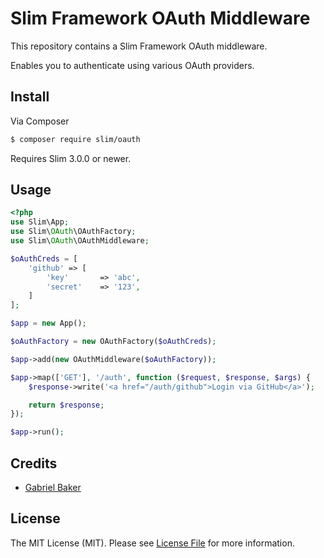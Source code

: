 # Slim Framework OAuth Middleware

This repository contains a Slim Framework OAuth middleware.

Enables you to authenticate using various OAuth providers.

## Install

Via Composer

``` bash
$ composer require slim/oauth
```

Requires Slim 3.0.0 or newer.

## Usage

```php
<?php
use Slim\App;
use Slim\OAuth\OAuthFactory;
use Slim\OAuth\OAuthMiddleware;

$oAuthCreds = [
    'github' => [
        'key'       => 'abc',
        'secret'    => '123',
    ]
];

$app = new App();

$oAuthFactory = new OAuthFactory($oAuthCreds);

$app->add(new OAuthMiddleware($oAuthFactory));

$app->map(['GET'], '/auth', function ($request, $response, $args) {
    $response->write('<a href="/auth/github">Login via GitHub</a>');

    return $response;
});

$app->run();
```

## Credits

- [Gabriel Baker](https://github.com/gabriel403)

## License

The MIT License (MIT). Please see [License File](LICENSE.md) for more information.
